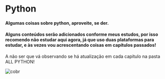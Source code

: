 # Python
#### Algumas coisas sobre python, aproveite, se der.
#### Alguns conteúdos serão adicionados conforme meus estudos, por isso recomendo não estudar aqui agora, já que uso duas plataformas para estudar, e às vezes vou acrescentando coisas em capítulos passados!
A não ser que vá observando se há atualização em cada capítulo na pasta ALL PYTHON!

![cobr](https://github.com/pizza2u/Python/blob/master/images/source.gif)

